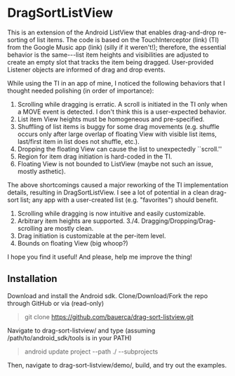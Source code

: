 DragSortListView
================

This is an extension of the Android ListView that enables
drag-and-drop re-sorting of list items. The code is
based on the TouchInterceptor (link) (TI) from the Google
Music app (link) (silly if it weren't!); therefore,
the essential behavior is the same---list item heights and
visibilities are adjusted to create an empty slot that tracks
the item being dragged. User-provided Listener objects are
informed of drag and drop events.

While using the TI in an app of mine, I noticed the following
behaviors that I thought needed polishing (in order of
importance):

1. Scrolling while dragging is erratic. A scroll is initiated
in the TI only when a MOVE event is detected. I don't think
this is a user-expected behavior.
2. List item View heights must be homogeneous and pre-specified.
3. Shuffling of list items is buggy for some drag movements
(e.g. shuffle occurs only after large overlap of floating View
with visible list items, last/first item in list does not shuffle,
etc.).
4. Dropping the floating View can cause the list to unexpectedly
``scroll.''
5. Region for item drag initiation is hard-coded in the TI.
6. Floating View is not bounded to ListView (maybe not such
an issue, mostly asthetic).

The above shortcomings caused a major reworking of the
TI implementation details, resulting in DragSortListView. I see a
lot of potential in a clean drag-sort list; any app with
a user-created list (e.g. "favorites") should benefit.

1. Scrolling while dragging is now intuitive and easily
customizable.
2. Arbitrary item heights are supported.
3./4. Dragging/Dropping/Drag-scrolling are mostly clean.
5. Drag initiation is customizable at the per-item level.
6. Bounds on floating View (big whoop?)

I hope you find it useful! And please, help me improve the thing!


Installation
------------

Download and install the Android sdk. Clone/Download/Fork the repo
through GitHub or via (read-only)

> git clone https://github.com/bauerca/drag-sort-listview.git

Navigate to drag-sort-listview/ and type (assuming
/path/to/android_sdk/tools is in your PATH)

> android update project --path ./ --subprojects

Then, navigate to drag-sort-listview/demo/, build,
and try out the examples.
